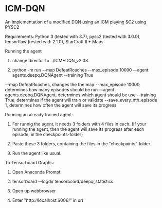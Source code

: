 # ICM-DQN
An implementation of a modified DQN using an ICM playing SC2 using PYSC2

Requirements: Python 3 (tested with 3.7), pysc2 (tested with 3.0.0), tensorflow (tested with 2.1.0), StarCraft II + Maps


Running the agent
1. change director to ../ICM+DQN_v2.08

2. python -m run --map DefeatRoaches --max_episode 10000 --agent agents.deepq.DQNAgent --training True

--map DefeatRoaches, changes the the map
--max_episode 10000, determines how many episodes should be run 
--agent agents.deepq.DQNAgent, determines which agent should be use
--training True, determines if the agent will train or validate
--save_every_nth_episode 1, determines how often the agent will save its progress


Running an already trained agent:
1. For runnig the agent, it needs 3 folders with 4 files in each. (If your running the agent, then the agent will save its progress after each episode, in the checkpoints-folder)

2. Paste these 3 folders, containing the files in the "checkpoints" folder

3. Run the agent like usual. 


To Tensorboard Graphs:
1. Open Anaconda Prompt

2. tensorboard --logdir tensorboard/deepq_statistics

3. Open up webbrowser

4. Enter "http://localhost:6006/" in url


